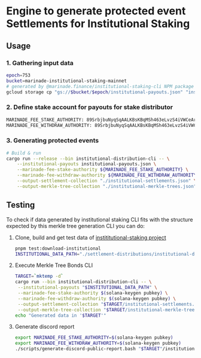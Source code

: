 # Engine to generate protected event Settlements for Institutional Staking

## Usage

### 1. Gathering input data

```bash
epoch=753
bucket=marinade-institutional-staking-mainnet
# generated by @marinade.finance/institutional-staking-cli NPM package
gcloud storage cp "gs://$bucket/$epoch/institutional-payouts.json" "institutional-payouts.json"
```

### 2. Define stake account for payouts for stake distributor

```bash
MARINADE_FEE_STAKE_AUTHORITY: 89SrbjbuNyqSqAALKBsKBqMSh463eLvzS4iVWCeArBgB
MARINADE_FEE_WITHDRAW_AUTHORITY: 89SrbjbuNyqSqAALKBsKBqMSh463eLvzS4iVWCeArBgB
```

### 3. Generating protected events

```bash
# Build & run
cargo run --release --bin institutional-distribution-cli -- \
    --institutional-payouts institutional-payouts.json \
    --marinade-fee-stake-authority ${MARINADE_FEE_STAKE_AUTHORITY} \
    --marinade-fee-withdraw-authority ${MARINADE_FEE_WITHDRAW_AUTHORITY} \
    --output-settlement-collection "./institutional-settlements.json" \
    --output-merkle-tree-collection "./institutional-merkle-trees.json"
```

## Testing

To check if data generated by institutional staking
CLI fits with the structure expected by this
merkle tree generation CLI you can do:

1. Clone, build and get test data of [instititutional-staking project](https://github.com/marinade-finance/institutional-staking)
   ```sh
   pnpm test:download-institutional
   INSTITUTIONAL_DATA_PATH="./settlement-distributions/institutional-distribution/tests/fixtures/output-prime-payouts.json"
   ```
2. Execute Merkle Tree Bonds CLI
   ```bash
   TARGET=`mktemp -d`
   cargo run --bin institutional-distribution-cli -- \
    --institutional-payouts "$INSTITUTIONAL_DATA_PATH" \
    --marinade-fee-stake-authority $(solana-keygen pubkey) \
    --marinade-fee-withdraw-authority $(solana-keygen pubkey) \
    --output-settlement-collection "$TARGET/institutional-settlements.json" \
    --output-merkle-tree-collection "$TARGET/institutional-merkle-trees.json"
   echo "Generated data in '$TARGET'"
   ```

3. Generate discord report
   ```bash
   export MARINADE_FEE_STAKE_AUTHORITY=$(solana-keygen pubkey)
   export MARINADE_FEE_WITHDRAW_AUTHORITY=$(solana-keygen pubkey)
   ./scripts/generate-discord-public-report.bash "$TARGET"/institutional-settlements.json "Institutional"
   ```
